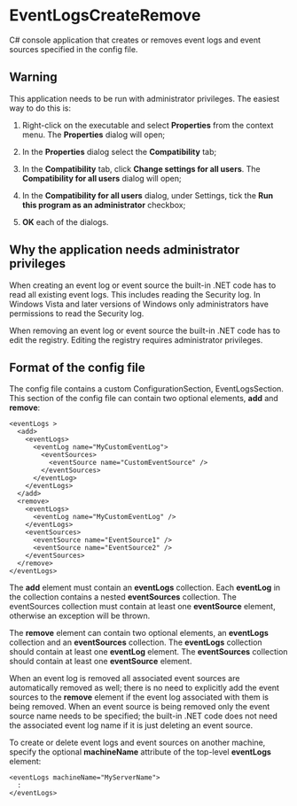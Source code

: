 EventLogsCreateRemove
=====================

C# console application that creates or removes event logs and event sources specified in the config file.

Warning
-------
This application needs to be run with administrator privileges.  The easiest way to do this is:

1. Right-click on the executable and select **Properties** from the context menu.  The **Properties** dialog will open;

2. In the **Properties** dialog select the **Compatibility** tab;

3. In the **Compatibility** tab, click **Change settings for all users**.  The **Compatibility for all users** dialog will open;

4. In the **Compatibility for all users** dialog, under Settings, tick the **Run this program as an administrator** checkbox;

5. **OK** each of the dialogs.

Why the application needs administrator privileges
--------------------------------------------------
When creating an event log or event source the built-in .NET code has to read all existing event logs.  This includes reading the Security log.  In Windows Vista and later versions of Windows only administrators have permissions to read the Security log.

When removing an event log or event source the built-in .NET code has to edit the registry.  Editing the registry requires administrator privileges.

Format of the config file
-------------------------
The config file contains a custom ConfigurationSection, EventLogsSection.  This section of the config file can contain two optional elements, **add** and **remove**:

    <eventLogs >
      <add>
        <eventLogs>
          <eventLog name="MyCustomEventLog">
            <eventSources>
              <eventSource name="CustomEventSource" />
            </eventSources>
          </eventLog>
        </eventLogs>
      </add>
      <remove>
        <eventLogs>
          <eventLog name="MyCustomEventLog" />
        </eventLogs>
        <eventSources>
          <eventSource name="EventSource1" />
          <eventSource name="EventSource2" />
        </eventSources>
      </remove>
    </eventLogs>  

The **add** element must contain an **eventLogs** collection.  Each **eventLog** in the collection contains a nested **eventSources** collection.  The eventSources collection must contain at least one **eventSource** element, otherwise an exception will be thrown.

The **remove** element can contain two optional elements, an **eventLogs** collection and an **eventSources** collection.  The **eventLogs** collection should contain at least one **eventLog** element.  The **eventSources** collection should contain at least one **eventSource** element.

When an event log is removed all associated event sources are automatically removed as well; there is no need to explicitly add the event sources to the **remove** element if the event log associated with them is being removed.  When an event source is being removed only the event source name needs to be specified; the built-in .NET code does not need the associated event log name if it is just deleting an event source.

To create or delete event logs and event sources on another machine, specify the optional **machineName** attribute of the top-level **eventLogs** element:

    <eventLogs machineName="MyServerName">
	  :
	</eventLogs>
